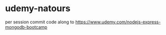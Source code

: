 # udemy-natours
per session commit code along to https://www.udemy.com/nodejs-express-mongodb-bootcamp
